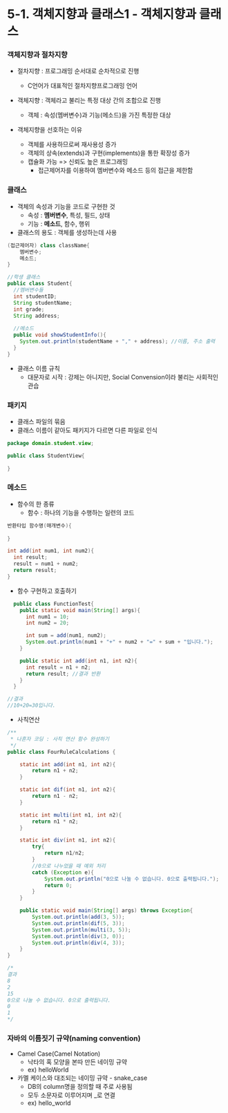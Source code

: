 # 5-1. 객체지향과 클래스1 - 객체지향과 클래스

### 객체지향과 절차지향

- 절차지향 : 프로그래밍 순서대로 순차적으로 진행
  - C언어가 대표적인 절차지향프로그래밍 언어
- 객체지향 : 객체라고 불리는 특정 대상 간의 조합으로 진행
  - 객체 : 속성(멤버변수)과 기능(메소드)을 가진 특정한 대상

- 객체지향을 선호하는 이유
  - 객체를 사용하므로써 재사용성 증가
  - 객체의 상속(extends)과 구현(implements)을 통한 확장성 증가
  - 캡슐화 가능 => 신뢰도 높은 프로그래밍
    - 접근제어자를 이용하여 멤버변수와 메소드 등의 접근을 제한함

### 클래스

- 객체의 속성과 기능을 코드로 구현한 것
  - 속성 : **멤버변수**, 특성, 필드, 상태
  - 기능 : **메소드**, 함수, 행위
- 클래스의 용도 : 객체를 생성하는데 사용

```java
(접근제어자) class className{
	멤버변수;
	메소드;
}

//학생 클래스
public class Student{
  //멤버변수들
  int studentID;
  String studentName;
  int grade;
  String address;
  
  //메소드
  public void showStudentInfo(){
    System.out.println(studentName + "," + address); //이름, 주소 출력
  }
}
```

- 클래스 이름 규칙
  - 대문자로 시작 : 강제는 아니지만, Social Convension이라 불리는 사회적인 관습

### 패키지

- 클래스 파일의 묶음
- 클래스 이름이 같아도 패키지가 다르면 다른 파일로 인식

```java
package domain.student.view;

public class StudentView{
  
}
```

### 메소드

- 함수의 한 종류
  - 함수 : 하나의 기능을 수행하는 일련의 코드

```java
반환타입 함수명(매개변수){
  
}

int add(int num1, int num2){
  int result;
  result = num1 + num2;
  return result;
}
```

- 함수 구현하고 호출하기

```java
  public class FunctionTest{
    public static void main(String[] args){
      int num1 = 10;
      int num2 = 20;

      int sum = add(num1, num2);
      System.out.println(num1 + "+" + num2 + "=" + sum + "입니다.");
    }

    public static int add(int n1, int n2){
      int result = n1 + n2;
      return result; //결과 반환
    }
  }

//결과
//10+20=30입니다.
```

- 사칙연산

```java
/**
 * 나혼자 코딩 : 사칙 연산 함수 완성하기
 */
public class FourRuleCalculations {

    static int add(int n1, int n2){
        return n1 + n2;
    }

    static int dif(int n1, int n2){
        return n1 - n2;
    }

    static int multi(int n1, int n2){
        return n1 * n2;
    }

    static int div(int n1, int n2){
        try{
            return n1/n2;
        }
        //0으로 나누었을 때 예외 처리
        catch (Exception e){
            System.out.println("0으로 나눌 수 없습니다. 0으로 출력됩니다.");
            return 0;
        }
    }

    public static void main(String[] args) throws Exception{
        System.out.println(add(3, 5));
        System.out.println(dif(5, 3));
        System.out.println(multi(3, 5));
        System.out.println(div(3, 0));
        System.out.println(div(4, 3));
    }
}

/*
결과
8
2
15
0으로 나눌 수 없습니다. 0으로 출력됩니다.
0
1
*/
```

### 자바의 이름짓기 규약(naming convention)

- Camel Case(Camel Notation) 
  - 낙타의 혹 모양을 본따 만든 네이밍 규약
  - ex) helloWorld
- 카멜 케이스와 대조되는 네이밍 규약 - snake_case
  - DB의 column명을 정의할 때 주로 사용됨
  - 모두 소문자로 이루어지며 _로 연결
  - ex) hello_world

